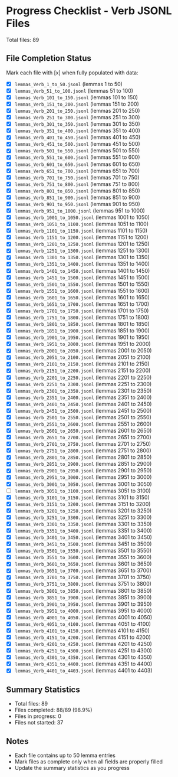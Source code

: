 # Progress Checklist - Verb JSONL Files

Total files: 89

## File Completion Status

Mark each file with [x] when fully populated with data:

- [x] `lemmas_Verb_1_to_50.jsonl` (lemmas 1 to 50)
- [x] `lemmas_Verb_51_to_100.jsonl` (lemmas 51 to 100)
- [x] `lemmas_Verb_101_to_150.jsonl` (lemmas 101 to 150)
- [x] `lemmas_Verb_151_to_200.jsonl` (lemmas 151 to 200)
- [x] `lemmas_Verb_201_to_250.jsonl` (lemmas 201 to 250)
- [x] `lemmas_Verb_251_to_300.jsonl` (lemmas 251 to 300)
- [x] `lemmas_Verb_301_to_350.jsonl` (lemmas 301 to 350)
- [x] `lemmas_Verb_351_to_400.jsonl` (lemmas 351 to 400)
- [x] `lemmas_Verb_401_to_450.jsonl` (lemmas 401 to 450)
- [x] `lemmas_Verb_451_to_500.jsonl` (lemmas 451 to 500)
- [x] `lemmas_Verb_501_to_550.jsonl` (lemmas 501 to 550)
- [x] `lemmas_Verb_551_to_600.jsonl` (lemmas 551 to 600)
- [x] `lemmas_Verb_601_to_650.jsonl` (lemmas 601 to 650)
- [x] `lemmas_Verb_651_to_700.jsonl` (lemmas 651 to 700)
- [x] `lemmas_Verb_701_to_750.jsonl` (lemmas 701 to 750)
- [x] `lemmas_Verb_751_to_800.jsonl` (lemmas 751 to 800)
- [x] `lemmas_Verb_801_to_850.jsonl` (lemmas 801 to 850)
- [x] `lemmas_Verb_851_to_900.jsonl` (lemmas 851 to 900)
- [x] `lemmas_Verb_901_to_950.jsonl` (lemmas 901 to 950)
- [x] `lemmas_Verb_951_to_1000.jsonl` (lemmas 951 to 1000)
- [x] `lemmas_Verb_1001_to_1050.jsonl` (lemmas 1001 to 1050)
- [x] `lemmas_Verb_1051_to_1100.jsonl` (lemmas 1051 to 1100)
- [x] `lemmas_Verb_1101_to_1150.jsonl` (lemmas 1101 to 1150)
- [x] `lemmas_Verb_1151_to_1200.jsonl` (lemmas 1151 to 1200)
- [x] `lemmas_Verb_1201_to_1250.jsonl` (lemmas 1201 to 1250)
- [x] `lemmas_Verb_1251_to_1300.jsonl` (lemmas 1251 to 1300)
- [x] `lemmas_Verb_1301_to_1350.jsonl` (lemmas 1301 to 1350)
- [x] `lemmas_Verb_1351_to_1400.jsonl` (lemmas 1351 to 1400)
- [x] `lemmas_Verb_1401_to_1450.jsonl` (lemmas 1401 to 1450)
- [x] `lemmas_Verb_1451_to_1500.jsonl` (lemmas 1451 to 1500)
- [x] `lemmas_Verb_1501_to_1550.jsonl` (lemmas 1501 to 1550)
- [x] `lemmas_Verb_1551_to_1600.jsonl` (lemmas 1551 to 1600)
- [x] `lemmas_Verb_1601_to_1650.jsonl` (lemmas 1601 to 1650)
- [x] `lemmas_Verb_1651_to_1700.jsonl` (lemmas 1651 to 1700)
- [x] `lemmas_Verb_1701_to_1750.jsonl` (lemmas 1701 to 1750)
- [x] `lemmas_Verb_1751_to_1800.jsonl` (lemmas 1751 to 1800)
- [x] `lemmas_Verb_1801_to_1850.jsonl` (lemmas 1801 to 1850)
- [x] `lemmas_Verb_1851_to_1900.jsonl` (lemmas 1851 to 1900)
- [x] `lemmas_Verb_1901_to_1950.jsonl` (lemmas 1901 to 1950)
- [x] `lemmas_Verb_1951_to_2000.jsonl` (lemmas 1951 to 2000)
- [x] `lemmas_Verb_2001_to_2050.jsonl` (lemmas 2001 to 2050)
- [x] `lemmas_Verb_2051_to_2100.jsonl` (lemmas 2051 to 2100)
- [x] `lemmas_Verb_2101_to_2150.jsonl` (lemmas 2101 to 2150)
- [x] `lemmas_Verb_2151_to_2200.jsonl` (lemmas 2151 to 2200)
- [x] `lemmas_Verb_2201_to_2250.jsonl` (lemmas 2201 to 2250)
- [x] `lemmas_Verb_2251_to_2300.jsonl` (lemmas 2251 to 2300)
- [x] `lemmas_Verb_2301_to_2350.jsonl` (lemmas 2301 to 2350)
- [x] `lemmas_Verb_2351_to_2400.jsonl` (lemmas 2351 to 2400)
- [x] `lemmas_Verb_2401_to_2450.jsonl` (lemmas 2401 to 2450)
- [x] `lemmas_Verb_2451_to_2500.jsonl` (lemmas 2451 to 2500)
- [x] `lemmas_Verb_2501_to_2550.jsonl` (lemmas 2501 to 2550)
- [x] `lemmas_Verb_2551_to_2600.jsonl` (lemmas 2551 to 2600)
- [x] `lemmas_Verb_2601_to_2650.jsonl` (lemmas 2601 to 2650)
- [x] `lemmas_Verb_2651_to_2700.jsonl` (lemmas 2651 to 2700)
- [x] `lemmas_Verb_2701_to_2750.jsonl` (lemmas 2701 to 2750)
- [x] `lemmas_Verb_2751_to_2800.jsonl` (lemmas 2751 to 2800)
- [x] `lemmas_Verb_2801_to_2850.jsonl` (lemmas 2801 to 2850)
- [x] `lemmas_Verb_2851_to_2900.jsonl` (lemmas 2851 to 2900)
- [x] `lemmas_Verb_2901_to_2950.jsonl` (lemmas 2901 to 2950)
- [x] `lemmas_Verb_2951_to_3000.jsonl` (lemmas 2951 to 3000)
- [x] `lemmas_Verb_3001_to_3050.jsonl` (lemmas 3001 to 3050)
- [ ] `lemmas_Verb_3051_to_3100.jsonl` (lemmas 3051 to 3100)
- [x] `lemmas_Verb_3101_to_3150.jsonl` (lemmas 3101 to 3150)
- [x] `lemmas_Verb_3151_to_3200.jsonl` (lemmas 3151 to 3200)
- [x] `lemmas_Verb_3201_to_3250.jsonl` (lemmas 3201 to 3250)
- [x] `lemmas_Verb_3251_to_3300.jsonl` (lemmas 3251 to 3300)
- [x] `lemmas_Verb_3301_to_3350.jsonl` (lemmas 3301 to 3350)
- [x] `lemmas_Verb_3351_to_3400.jsonl` (lemmas 3351 to 3400)
- [x] `lemmas_Verb_3401_to_3450.jsonl` (lemmas 3401 to 3450)
- [x] `lemmas_Verb_3451_to_3500.jsonl` (lemmas 3451 to 3500)
- [x] `lemmas_Verb_3501_to_3550.jsonl` (lemmas 3501 to 3550)
- [x] `lemmas_Verb_3551_to_3600.jsonl` (lemmas 3551 to 3600)
- [x] `lemmas_Verb_3601_to_3650.jsonl` (lemmas 3601 to 3650)
- [x] `lemmas_Verb_3651_to_3700.jsonl` (lemmas 3651 to 3700)
- [x] `lemmas_Verb_3701_to_3750.jsonl` (lemmas 3701 to 3750)
- [x] `lemmas_Verb_3751_to_3800.jsonl` (lemmas 3751 to 3800)
- [x] `lemmas_Verb_3801_to_3850.jsonl` (lemmas 3801 to 3850)
- [x] `lemmas_Verb_3851_to_3900.jsonl` (lemmas 3851 to 3900)
- [x] `lemmas_Verb_3901_to_3950.jsonl` (lemmas 3901 to 3950)
- [x] `lemmas_Verb_3951_to_4000.jsonl` (lemmas 3951 to 4000)
- [x] `lemmas_Verb_4001_to_4050.jsonl` (lemmas 4001 to 4050)
- [x] `lemmas_Verb_4051_to_4100.jsonl` (lemmas 4051 to 4100)
- [x] `lemmas_Verb_4101_to_4150.jsonl` (lemmas 4101 to 4150)
- [x] `lemmas_Verb_4151_to_4200.jsonl` (lemmas 4151 to 4200)
- [x] `lemmas_Verb_4201_to_4250.jsonl` (lemmas 4201 to 4250)
- [x] `lemmas_Verb_4251_to_4300.jsonl` (lemmas 4251 to 4300)
- [x] `lemmas_Verb_4301_to_4350.jsonl` (lemmas 4301 to 4350)
- [x] `lemmas_Verb_4351_to_4400.jsonl` (lemmas 4351 to 4400)
- [x] `lemmas_Verb_4401_to_4403.jsonl` (lemmas 4401 to 4403)

## Summary Statistics

- Total files: 89
- Files completed: 88/89 (98.9%)
- Files in progress: 0
- Files not started: 37

## Notes

- Each file contains up to 50 lemma entries
- Mark files as complete only when all fields are properly filled
- Update the summary statistics as you progress
